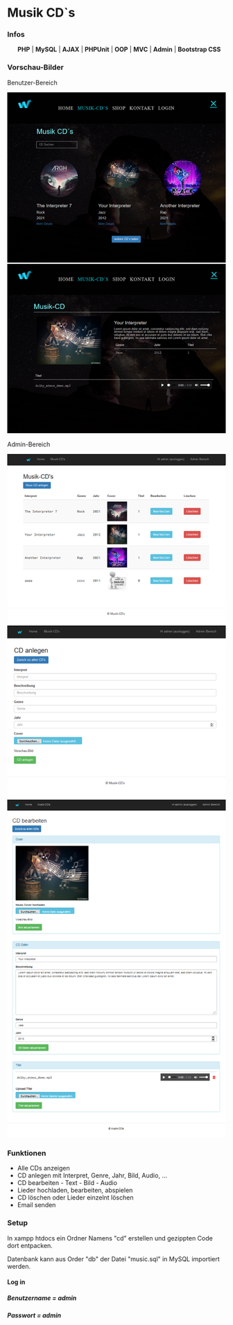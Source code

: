 <h1>Musik CD`s</h1>
<h3>Infos</h3>
<ul>
    <b>PHP</b> | <b>MySQL</b> | <b>AJAX</b> | <b>PHPUnit</b> | <b>OOP</b>  | <b>MVC</b>  | <b>Admin</b> | <b>Bootstrap CSS</b>
</ul>
<h3>Vorschau-Bilder</h3>
<p>Benutzer-Bereich</p>
<img src="public/images/preview_screenshot_cds.png">
<img src="public/images/preview_screenshot_cd.png">
<p>Admin-Bereich</p>
<img src="public/images/preview_screenshot_cds_admin.png">
<img src="public/images/preview_screenshot_add_cd_admin.png">
<img src="public/images/preview_screenshot_edit_cd_admin.png">
<h3>Funktionen</h3>
<ul>
    <li>Alle CDs anzeigen</li>
    <li>CD anlegen mit Interpret, Genre, Jahr, Bild, Audio, ...</li>
    <li>CD bearbeiten - Text - Bild - Audio</li>
    <li>Lieder hochladen, bearbeiten, abspielen</li>
    <li>CD löschen oder Lieder einzelnt löschen</li>
    <li>Email senden</li>
</ul>
<h3>Setup</h3>
<p>In xampp htdocs ein Ordner Namens "cd" erstellen und gezippten Code dort entpacken.</p>
<p>Datenbank kann aus Order "db" der Datei "music.sql" in MySQL importiert werden.</p>
    <h4>Log in</h4>
    <h5>Benutzername = admin</h5>
    <h5>Passwort = admin</h5>
